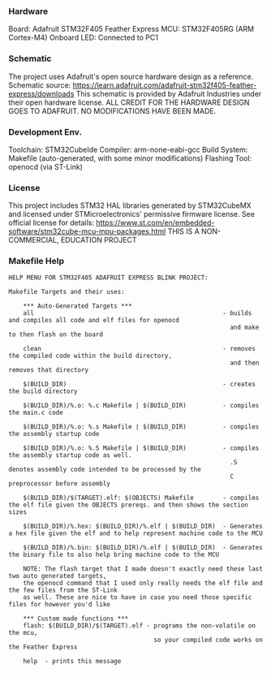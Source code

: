 ### Hardware
Board: Adafruit STM32F405 Feather Express
MCU: STM32F405RG (ARM Cortex-M4)
Onboard LED: Connected to PC1

### Schematic
The project uses Adafruit's open source hardware design as a reference.
Schematic source: https://learn.adafruit.com/adafruit-stm32f405-feather-express/downloads
This schematic is provided by Adafruit Industries under their open hardware license.
ALL CREDIT FOR THE HARDWARE DESIGN GOES TO ADAFRUIT. NO MODIFICATIONS HAVE BEEN MADE.

### Development Env.
Toolchain: STM32CubeIde
Compiler: arm-none-eabi-gcc
Build System: Makefile (auto-generated, with some minor modifications)
Flashing Tool: openocd (via ST-Link)

### License
This project includes STM32 HAL libraries generated by STM32CubeMX and licensed under
STMicroelectronics' permissive firmware license. 
See official license for details: https://www.st.com/en/embedded-software/stm32cube-mcu-mpu-packages.html
THIS IS A NON-COMMERCIAL, EDUCATION PROJECT

### Makefile Help
```
HELP MENU FOR STM32F405 ADAFRUIT EXPRESS BLINK PROJECT:

Makefile Targets and their uses:

	*** Auto-Generated Targets ***
	all 												   - builds and compiles all code and elf files for openocd 
															 and make to then flash on the board

	clean 												   - removes the compiled code within the build directory, 
															 and then removes that directory

	$(BUILD_DIR) 										   - creates the build directory

	$(BUILD_DIR)/%.o: %.c Makefile | $(BUILD_DIR)          - compiles the main.c code

	$(BUILD_DIR)/%.o: %.s Makefile | $(BUILD_DIR)          - compiles the assembly startup code

	$(BUILD_DIR)/%.o: %.S Makefile | $(BUILD_DIR)          - compiles the assembly startup code as well.
															 .S denotes assembly code intended to be processed by the 
															 C preprocessor before assembly

	$(BUILD_DIR)/$(TARGET).elf: $(OBJECTS) Makefile        - compiles the elf file given the OBJECTS prereqs. and then shows the section sizes

	$(BUILD_DIR)/%.hex: $(BUILD_DIR)/%.elf | $(BUILD_DIR)  - Generates a hex file given the elf and to help represent machine code to the MCU

	$(BUILD_DIR)/%.bin: $(BUILD_DIR)/%.elf | $(BUILD_DIR)  - Generates the binary file to also help bring machine code to the MCU

	NOTE: The flash target that I made doesn't exactly need these last two auto generated targets,
	the openocd command that I used only really needs the elf file and the few files from the ST-Link
	as well. These are nice to have in case you need those specific files for however you'd like

	*** Custom made functions ***
	flash: $(BUILD_DIR)/$(TARGET).elf - programs the non-volatile on the mcu, 
										so your compiled code works on the Feather Express

	help  - prints this message
```